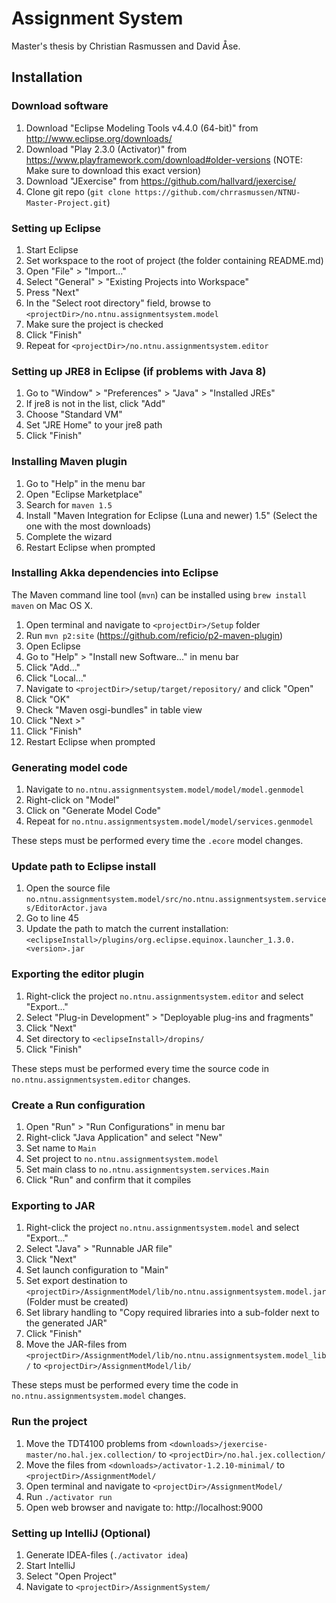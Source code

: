# Assignment System

Master's thesis by Christian Rasmussen and David Åse.

## Installation

### Download software

1. Download "Eclipse Modeling Tools v4.4.0 (64-bit)" from http://www.eclipse.org/downloads/
2. Download "Play 2.3.0 (Activator)" from https://www.playframework.com/download#older-versions (NOTE: Make sure to download this exact version)
3. Download "JExercise" from https://github.com/hallvard/jexercise/
4. Clone git repo (```git clone https://github.com/chrrasmussen/NTNU-Master-Project.git```)

### Setting up Eclipse

1. Start Eclipse
2. Set workspace to the root of project (the folder containing README.md)
3. Open "File" > "Import..."
4. Select "General" > "Existing Projects into Workspace"
5. Press "Next"
6. In the "Select root directory" field, browse to ```<projectDir>/no.ntnu.assignmentsystem.model```
7. Make sure the project is checked
8. Click "Finish"
9. Repeat for ```<projectDir>/no.ntnu.assignmentsystem.editor```

### Setting up JRE8 in Eclipse (if problems with Java 8)

1. Go to "Window" > "Preferences" > "Java" > "Installed JREs"
2. If jre8 is not in the list, click "Add"
3. Choose "Standard VM"
4. Set "JRE Home" to your jre8 path
5. Click "Finish"

### Installing Maven plugin

1. Go to "Help" in the menu bar
2. Open "Eclipse Marketplace"
3. Search for ```maven 1.5```
4. Install "Maven Integration for Eclipse (Luna and newer) 1.5" (Select the one with the most downloads)
5. Complete the wizard
6. Restart Eclipse when prompted

### Installing Akka dependencies into Eclipse

The Maven command line tool (```mvn```) can be installed using ```brew install maven``` on Mac OS X.

1. Open terminal and navigate to ```<projectDir>/Setup``` folder
2. Run ```mvn p2:site``` (https://github.com/reficio/p2-maven-plugin)
3. Open Eclipse
4. Go to "Help" > "Install new Software..." in menu bar
5. Click "Add..."
6. Click "Local..."
7. Navigate to ```<projectDir>/setup/target/repository/``` and click "Open"
8. Click "OK"
9. Check "Maven osgi-bundles" in table view
10. Click "Next >"
11. Click "Finish"
12. Restart Eclipse when prompted

### Generating model code

1. Navigate to ```no.ntnu.assignmentsystem.model/model/model.genmodel```
2. Right-click on "Model"
3. Click on "Generate Model Code"
4. Repeat for ```no.ntnu.assignmentsystem.model/model/services.genmodel```

These steps must be performed every time the ```.ecore``` model changes.

### Update path to Eclipse install

1. Open the source file ```no.ntnu.assignmentsystem.model/src/no.ntnu.assignmentsystem.services/EditorActor.java```
2. Go to line 45
3. Update the path to match the current installation: ```<eclipseInstall>/plugins/org.eclipse.equinox.launcher_1.3.0.<version>.jar```

### Exporting the editor plugin

1. Right-click the project ```no.ntnu.assignmentsystem.editor``` and select "Export..."
2. Select "Plug-in Development" > "Deployable plug-ins and fragments"
3. Click "Next"
4. Set directory to ```<eclipseInstall>/dropins/```
5. Click "Finish"

These steps must be performed every time the source code in ```no.ntnu.assignmentsystem.editor``` changes.

### Create a Run configuration

1. Open "Run" > "Run Configurations" in menu bar
2. Right-click "Java Application" and select "New"
3. Set name to ```Main```
4. Set project to ```no.ntnu.assignmentsystem.model```
5. Set main class to ```no.ntnu.assignmentsystem.services.Main```
6. Click "Run" and confirm that it compiles

### Exporting to JAR

1. Right-click the project ```no.ntnu.assignmentsystem.model``` and select "Export..."
2. Select "Java" > "Runnable JAR file"
3. Click "Next"
4. Set launch configuration to "Main"
5. Set export destination to ```<projectDir>/AssignmentModel/lib/no.ntnu.assignmentsystem.model.jar``` (Folder must be created)
6. Set library handling to "Copy required libraries into a sub-folder next to the generated JAR"
7. Click "Finish"
8. Move the JAR-files from ```<projectDir>/AssignmentModel/lib/no.ntnu.assignmentsystem.model_lib/``` to ```<projectDir>/AssignmentModel/lib/```

These steps must be performed every time the code in ```no.ntnu.assignmentsystem.model``` changes.

### Run the project

1. Move the TDT4100 problems from ```<downloads>/jexercise-master/no.hal.jex.collection/``` to ```<projectDir>/no.hal.jex.collection/```
2. Move the files from ```<downloads>/activator-1.2.10-minimal/``` to ```<projectDir>/AssignmentModel/```
3. Open terminal and navigate to ```<projectDir>/AssignmentModel/```
4. Run ```./activator run```
5. Open web browser and navigate to: http://localhost:9000

### Setting up IntelliJ (Optional)

1. Generate IDEA-files (```./activator idea```)
2. Start IntelliJ
3. Select "Open Project"
4. Navigate to ```<projectDir>/AssignmentSystem/```

